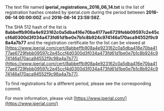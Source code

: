 The text file named **iperial_registrations_2016_06_14.txt** is the list of registration hashes created by iperial.com during the period between **2016-06-14 00:00:00Z** and **2016-06-14 23:59:59Z**.

The SHA 512 hash of the list is **8abbeffb908a4e923162c0a5dba416e70ba4177ae6729febb09597c2e45ccf4d0300d3f034a473fd61d1be0e7b1c8b924c974146a170aca94552f9c98a4a7b77** and the registration certificate for the list can be viewed at [https://www.iperial.com/cert/8abbeffb908a4e923162c0a5dba416e70ba4177ae6729febb09597c2e45ccf4d0300d3f034a473fd61d1be0e7b1c8b924c974146a170aca94552f9c98a4a7b77](https://www.iperial.com/cert/8abbeffb908a4e923162c0a5dba416e70ba4177ae6729febb09597c2e45ccf4d0300d3f034a473fd61d1be0e7b1c8b924c974146a170aca94552f9c98a4a7b77).

To find registrations for a different period, please see the corresponding commit.

For more information, please visit [https://www.iperial.com/](https://www.iperial.com/)
